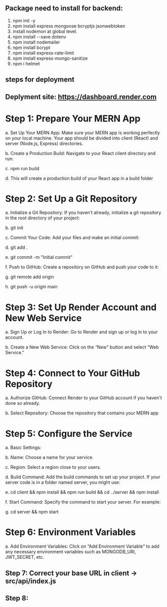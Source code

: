## Package need to install for backend:
1. npm init -y
2. npm install express mongoose bcryptjs jsonwebtoken
3. install nodemon at global level.
4. npm install --save dotenv 
5. npm install nodemailer
6. npm install bcrypt
7. npm install express-rate-limit
8. npm install express-mongo-sanitize
9. npm i helmet



## steps for deployment

## Deplyment site: https://dashboard.render.com

# Step 1: Prepare Your MERN App

a. Set Up Your MERN App: Make sure your MERN app is working
perfectly on your local machine. Your app should be divided into
client (React) and server (Node.js, Express) directories.

b. Create a Production Build: Navigate to your React client directory
and run:

c. npm run build

d. This will create a production build of your React app in a build
folder

# Step 2: Set Up a Git Repository

a. Initialize a Git Repository: If you haven’t already, initialize a git
repository in the root directory of your project:

b. git init

c. Commit Your Code: Add your files and make an initial commit:

d. git add .

e. git commit -m "Initial commit"

f. Push to GitHub: Create a repository on GitHub and push your
code to it:

g. git remote add origin <your-github-repo-url>

h. git push -u origin main

# Step 3: Set Up Render Account and New Web Service

a. Sign Up or Log In to Render: Go to Render and sign up or log in to
your account.

b. Create a New Web Service: Click on the “New” button and select
“Web Service.”

# Step 4: Connect to Your GitHub Repository

a. Authorize GitHub: Connect Render to your GitHub account if you
haven't done so already.

b. Select Repository: Choose the repository that contains your
MERN app

# Step 5: Configure the Service

a. Basic Settings:

b. Name: Choose a name for your service.

c. Region: Select a region close to your users.

d. Build Command: Add the build commands to set up your project.
If your server code is in a folder named server, you might use:

e. cd client && npm install && npm run build && cd ../server && npm
install

f. Start Command: Specify the command to start your server. For
example:

g. cd server && npm start


# Step 6: Environment Variables
a. Add Environment Variables: Click on “Add Environment Variable”
to add any necessary environment variables such as
MONGODB_URI, JWT_SECRET, etc.


## Step 7: Correct your base URL in client -> src/api/index.js

## Step 8: 



